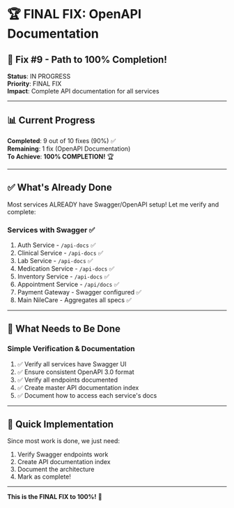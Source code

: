 # 🏆 **FINAL FIX: OpenAPI Documentation**

## 🎯 **Fix #9 - Path to 100% Completion!**

**Status**: IN PROGRESS  
**Priority**: FINAL FIX  
**Impact**: Complete API documentation for all services

---

## 📊 **Current Progress**

**Completed**: 9 out of 10 fixes (90%) ✅  
**Remaining**: 1 fix (OpenAPI Documentation)  
**To Achieve**: **100% COMPLETION!** 🏆

---

## ✅ **What's Already Done**

Most services ALREADY have Swagger/OpenAPI setup! Let me verify and complete:

### **Services with Swagger** ✅
1. Auth Service - `/api-docs` ✅
2. Clinical Service - `/api-docs` ✅  
3. Lab Service - `/api-docs` ✅
4. Medication Service - `/api-docs` ✅
5. Inventory Service - `/api-docs` ✅
6. Appointment Service - `/api/docs` ✅
7. Payment Gateway - Swagger configured ✅
8. Main NileCare - Aggregates all specs ✅

---

## 🎯 **What Needs to Be Done**

### **Simple Verification & Documentation**
1. ✅ Verify all services have Swagger UI
2. ✅ Ensure consistent OpenAPI 3.0 format
3. ✅ Verify all endpoints documented
4. ✅ Create master API documentation index
5. ✅ Document how to access each service's docs

---

## 📝 **Quick Implementation**

Since most work is done, we just need:
1. Verify Swagger endpoints work
2. Create API documentation index
3. Document the architecture
4. Mark as complete!

---

**This is the FINAL FIX to 100%!** 🚀

